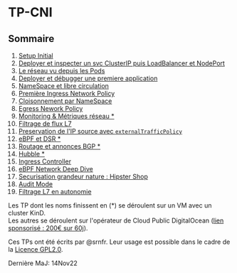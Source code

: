 # TP-CNI

## Sommaire
1. [Setup Initial](/docs/TP01.md)
2. [Deployer et inspecter un svc ClusterIP puis LoadBalancer et NodePort](/docs/TP02.md)
3. [Le réseau vu depuis les Pods](/docs/TP03.md)
4. [Deployer et débugger une premiere application](/docs/TP04.md)
5. [NameSpace et libre circulation](/docs/TP05.md)
6. [Première Ingress Network Policy](/docs/TP06.md)
7. [Cloisonnement par NameSpace](/docs/TP07.md)
8. [Egress Nework Policy](/docs/TP08.md)
9. [Monitoring & Métriques réseau *](/docs/TP09.md)
10. [Filtrage de flux L7](/docs/TP10.md)
11. [Preservation de l'IP source avec `externalTrafficPolicy`](/docs/TP11.md)
12. [eBPF et DSR *](/docs/TP12.md)
13. [Routage et annonces BGP *](/docs/TP13.md)
14. [Hubble *](/docs/TP14.md)
15. [Ingress Controller](/docs/TP15.md) 
16. [eBPF Network Deep Dive](/docs/TP16.md)
17. [Securisation grandeur nature : Hipster Shop](/docs/TP17.md)
18. [Audit Mode](/docs/TP18.md)
19. [Filtrage L7 en autonomie](/docs/TP19.md)

Les TP dont les noms finissent en (*) se déroulent sur un VM avec un cluster KinD.  
Les autres se déroulent sur l'opérateur de Cloud Public DigitalOcean ([lien sponsorisé : 200€ sur 60j](https://m.do.co/c/ffe6205525bf)).

Ces TPs ont été écrits par @srnfr. Leur usage est possible dans le cadre de la [Licence GPL2.0](./LICENSE.md).

Dernière MaJ: 14Nov22
